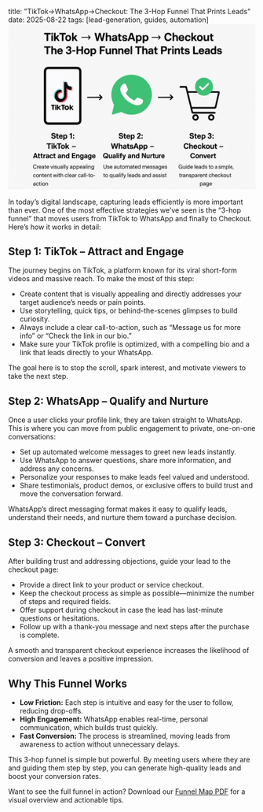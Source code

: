 title: "TikTok→WhatsApp→Checkout: The 3-Hop Funnel That Prints Leads"
date: 2025-08-22
tags: [lead-generation, guides, automation]
![TikTok → WhatsApp → Checkout: The 3-Hop Funnel That Prints Leads](/assets/images/tiktok-whatsapp-checkout-funnel.png)


In today’s digital landscape, capturing leads efficiently is more important than ever. One of the most effective strategies we’ve seen is the “3-hop funnel” that moves users from TikTok to WhatsApp and finally to Checkout. Here’s how it works in detail:

## Step 1: TikTok – Attract and Engage

The journey begins on TikTok, a platform known for its viral short-form videos and massive reach. To make the most of this step:

- Create content that is visually appealing and directly addresses your target audience’s needs or pain points.
- Use storytelling, quick tips, or behind-the-scenes glimpses to build curiosity.
- Always include a clear call-to-action, such as “Message us for more info” or “Check the link in our bio.”
- Make sure your TikTok profile is optimized, with a compelling bio and a link that leads directly to your WhatsApp.

The goal here is to stop the scroll, spark interest, and motivate viewers to take the next step.

## Step 2: WhatsApp – Qualify and Nurture

Once a user clicks your profile link, they are taken straight to WhatsApp. This is where you can move from public engagement to private, one-on-one conversations:

- Set up automated welcome messages to greet new leads instantly.
- Use WhatsApp to answer questions, share more information, and address any concerns.
- Personalize your responses to make leads feel valued and understood.
- Share testimonials, product demos, or exclusive offers to build trust and move the conversation forward.

WhatsApp’s direct messaging format makes it easy to qualify leads, understand their needs, and nurture them toward a purchase decision.

## Step 3: Checkout – Convert

After building trust and addressing objections, guide your lead to the checkout page:

- Provide a direct link to your product or service checkout.
- Keep the checkout process as simple as possible—minimize the number of steps and required fields.
- Offer support during checkout in case the lead has last-minute questions or hesitations.
- Follow up with a thank-you message and next steps after the purchase is complete.

A smooth and transparent checkout experience increases the likelihood of conversion and leaves a positive impression.

## Why This Funnel Works

- **Low Friction:** Each step is intuitive and easy for the user to follow, reducing drop-offs.
- **High Engagement:** WhatsApp enables real-time, personal communication, which builds trust quickly.
- **Fast Conversion:** The process is streamlined, moving leads from awareness to action without unnecessary delays.

This 3-hop funnel is simple but powerful. By meeting users where they are and guiding them step by step, you can generate high-quality leads and boost your conversion rates.

Want to see the full funnel in action? Download our [Funnel Map PDF](#) for a visual overview and actionable tips.
